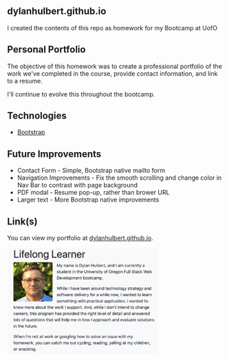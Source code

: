 ## dylanhulbert.github.io
I created the contents of this repo as homework for my Bootcamp at UofO

## Personal Portfolio
The objective of this homework was to create a professional portfolio of the work we've completed in the course, provide contact information, and link to a resume.  

I'll continue to evolve this throughout the bootcamp.

## Technologies
* [Bootstrap](https://getbootstrap.com/)

## Future Improvements
* Contact Form - Simple, Bootstrap native mailto form
* Navigation Improvements - Fix the smooth scrolling and change color in Nav Bar to contrast with page background
* PDF modal - Resume pop-up, rather than brower URL
* Larger text - More Bootstrap native improvements

## Link(s)
You can view my portfolio at [dylanhulbert.github.io](https://dylanhulbert.github.io).

<img src="assets/img/screen.png" width="350">